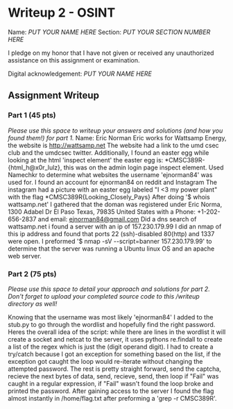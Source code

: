# Writeup 2 - OSINT

Name: *PUT YOUR NAME HERE*
Section: *PUT YOUR SECTION NUMBER HERE*

I pledge on my honor that I have not given or received any unauthorized assistance on this assignment or examination.

Digital acknowledgement: *PUT YOUR NAME HERE*

## Assignment Writeup

### Part 1 (45 pts)

*Please use this space to writeup your answers and solutions (and how you found them!) for part 1.*
Name: Eric Norman
Eric works for Wattsamp Energy, the website is http://wattsamp.net
The website had a link to the umd csec club and the umdcsec twitter. Additionally, I found an easter egg while looking at the html 'inspect element'
the easter egg is: *CMSC389R-{html_h@x0r_lulz}, this was on the admin login page inspect element.
Used Namechkr to determine what websites the username 'ejnorman84' was used for. I found an account for ejnorman84 on reddit and Instagram
The instagram had a picture with an easter egg labeled "I <3 my power plant" with the flag *CMSC389R{Looking_Closely_Pays}
After doing '$ whois wattsamp.net' I gathered that the doman was registered under Eric Norma, 1300 Adabel Dr El Paso Texas, 79835 United States
with a Phone: +1-202-656-2837 and email: ejnorman84@gmail.com
Did a dns search of wattsamp.net i found a server with an ip of 157.230.179.99
I did an nmap of this ip address and found that ports 22 (ssh)-disabled 80(http) and 1337 were open.
I preformed '$ nmap -sV --script=banner 157.230.179.99' to determine that the server was running a Ubuntu linux OS and an apache web server.
### Part 2 (75 pts)

*Please use this space to detail your approach and solutions for part 2. Don't forget to upload your completed source code to this /writeup directory as well!*

Knowing that the username was most likely 'ejnorman84' I added to the stub.py to go through the wordlist and hopefully find the right password.
Heres the overall idea of the script:
while there are lines in the wordlist it will create a socket and netcat to the server, it uses pythons re.findall to create a list of the regex
which is just the (digit operand digit). I had to create a try/catch because I got an exception for something based on the list, if the exception got caught
the loop would re-iterate without changing the attempted password. The rest is pretty straight forward, send the captcha, recieve the next bytes of data,
send, recieve, send, then loop if "Fail" was caught in a regular expression, if "Fail" wasn't found the loop broke and printed the password.
After gaining access to the server I found the flag almost instantly in /home/flag.txt after preforming a 'grep -r CMSC389R'.


